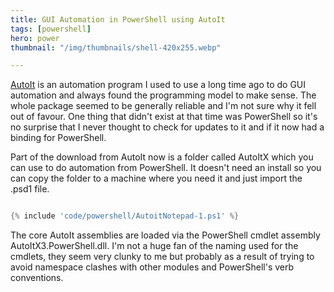 ```yaml
---
title: GUI Automation in PowerShell using AutoIt
tags: [powershell]
hero: power
thumbnail: "/img/thumbnails/shell-420x255.webp"

---
```


<a href="https://www.autoitscript.com/site/">AutoIt</a> is an automation program I used to use a long time ago
to do GUI automation and always found the programming model to make sense. The whole package seemed to be
generally reliable and I'm not sure why it fell out of favour. One thing that didn't exist at that time was PowerShell
so it's no surprise that I never thought to check for updates to it and if it now had a binding for PowerShell.

Part of the download from AutoIt now is a folder called AutoItX which you can use to do automation from PowerShell. It
doesn't need an install so you can copy the folder to a machine where you need it and just import the .psd1 file.

```powershell

{% include 'code/powershell/AutoitNotepad-1.ps1' %}

```

The core AutoIt assemblies are loaded via the PowerShell cmdlet assembly AutoItX3.PowerShell.dll.
I'm not a huge fan of the naming used for the cmdlets, they seem very clunky to me but probably as a result of trying to
avoid namespace clashes with other modules and PowerShell's verb conventions.
